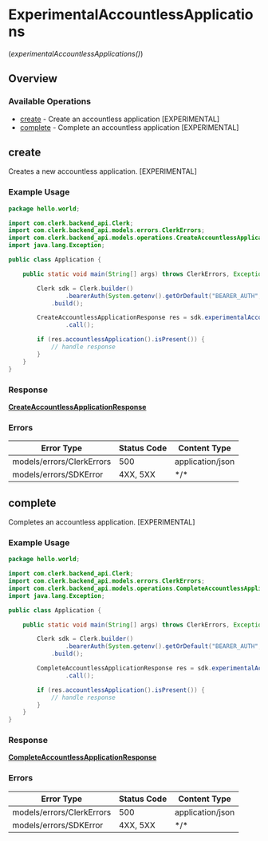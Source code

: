 # ExperimentalAccountlessApplications
(*experimentalAccountlessApplications()*)

## Overview

### Available Operations

* [create](#create) - Create an accountless application [EXPERIMENTAL]
* [complete](#complete) - Complete an accountless application [EXPERIMENTAL]

## create

Creates a new accountless application. [EXPERIMENTAL]

### Example Usage

```java
package hello.world;

import com.clerk.backend_api.Clerk;
import com.clerk.backend_api.models.errors.ClerkErrors;
import com.clerk.backend_api.models.operations.CreateAccountlessApplicationResponse;
import java.lang.Exception;

public class Application {

    public static void main(String[] args) throws ClerkErrors, Exception {

        Clerk sdk = Clerk.builder()
                .bearerAuth(System.getenv().getOrDefault("BEARER_AUTH", ""))
            .build();

        CreateAccountlessApplicationResponse res = sdk.experimentalAccountlessApplications().create()
                .call();

        if (res.accountlessApplication().isPresent()) {
            // handle response
        }
    }
}
```

### Response

**[CreateAccountlessApplicationResponse](../../models/operations/CreateAccountlessApplicationResponse.md)**

### Errors

| Error Type                | Status Code               | Content Type              |
| ------------------------- | ------------------------- | ------------------------- |
| models/errors/ClerkErrors | 500                       | application/json          |
| models/errors/SDKError    | 4XX, 5XX                  | \*/\*                     |

## complete

Completes an accountless application. [EXPERIMENTAL]

### Example Usage

```java
package hello.world;

import com.clerk.backend_api.Clerk;
import com.clerk.backend_api.models.errors.ClerkErrors;
import com.clerk.backend_api.models.operations.CompleteAccountlessApplicationResponse;
import java.lang.Exception;

public class Application {

    public static void main(String[] args) throws ClerkErrors, Exception {

        Clerk sdk = Clerk.builder()
                .bearerAuth(System.getenv().getOrDefault("BEARER_AUTH", ""))
            .build();

        CompleteAccountlessApplicationResponse res = sdk.experimentalAccountlessApplications().complete()
                .call();

        if (res.accountlessApplication().isPresent()) {
            // handle response
        }
    }
}
```

### Response

**[CompleteAccountlessApplicationResponse](../../models/operations/CompleteAccountlessApplicationResponse.md)**

### Errors

| Error Type                | Status Code               | Content Type              |
| ------------------------- | ------------------------- | ------------------------- |
| models/errors/ClerkErrors | 500                       | application/json          |
| models/errors/SDKError    | 4XX, 5XX                  | \*/\*                     |